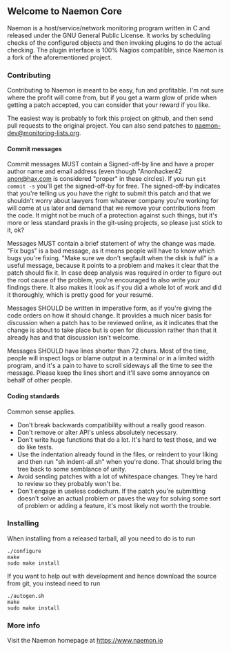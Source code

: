 ## Welcome to Naemon Core ##

Naemon is a host/service/network monitoring program written in C and
released under the GNU General Public License. It works by scheduling
checks of the configured objects and then invoking plugins to do the
actual checking. The plugin interface is 100% Nagios compatible, since
Naemon is a fork of the aforementioned project.


### Contributing ###
Contributing to Naemon is meant to be easy, fun and profitable. I'm
not sure where the profit will come from, but if you get a warm glow
of pride when getting a patch accepted, you can consider that your
reward if you like.

The easiest way is probably to fork this project on github, and then
send pull requests to the original project. You can also send patches
to <naemon-dev@monitoring-lists.org>.

#### Commit messages ####
Commit messages MUST contain a Signed-off-by line and have a proper
author name and email address (even though "Anonhacker42 <anon@hax.com>
is considered "proper" in these circles). If you run `git commit -s`
you'll get the signed-off-by for free. The signed-off-by indicates that
you're telling us you have the right to submit this patch and that we
shouldn't worry about lawyers from whatever company you're working for
will come at us later and demand that we remove your contributions from
the code. It might not be much of a protection against such things,
but it's more or less standard praxis in the git-using projects, so
please just stick to it, ok?

Messages MUST contain a brief statement of why the change was made.
"Fix bugs" is a bad message, as it means people will have to know
which bugs you're fixing. "Make sure we don't segfault when the disk
is full" is a useful message, because it points to a problem and
makes it clear that the patch should fix it. In case deep analysis
was required in order to figure out the root cause of the problem,
you're encouraged to also write your findings there. It also makes
it look as if you did a whole lot of work and did it thoroughly,
which is pretty good for your resumé.

Messages SHOULD be written in imperative form, as if you're giving the
code orders on how it should change. It provides a much nicer basis
for discussion when a patch has to be reviewed online, as it indicates
that the change is about to take place but is open for discussion
rather than that it already has and that discussion isn't welcome.

Messages SHOULD have lines shorter than 72 chars. Most of the time,
people will inspect logs or blame output in a terminal or in a limited
width program, and it's a pain to have to scroll sideways all the time
to see the message. Please keep the lines short and it'll save some
annoyance on behalf of other people.


#### Coding standards ####

Common sense applies.
* Don't break backwards compatibility without a really good reason.
* Don't remove or alter API's unless absolutely necessary.
* Don't write huge functions that do a lot. It's hard to test those,
and we do like tests.
* Use the indentation already found in the files, or reindent to your
liking and then run "sh indent-all.sh" when you're done. That should
bring the tree back to some semblance of unity.
* Avoid sending patches with a lot of whitespace changes. They're hard
to review so they probably won't be.
* Don't engage in useless codechurn. If the patch you're submitting
doesn't solve an actual problem or paves the way for solving some
sort of problem or adding a feature, it's most likely not worth the
trouble.

### Installing ###

When installing from a released tarball, all you need to do is to run
```
./configure
make
sudo make install
```

If you want to help out with development and hence download the source from
git, you instead need to run
```
./autogen.sh
make
sudo make install
```


### More info ###

Visit the Naemon homepage at https://www.naemon.io
